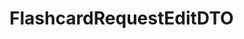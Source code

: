 #  FlashcardRequestEditDTO

<api-schema openapi-path="../../../src/main/resources/backend_flashpomo-openapi.yaml" name="FlashcardRequestEditDTO"/>